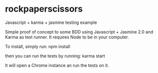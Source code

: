# rockpaperscissors
Javascript + karma + jasmine testing example

Simple proof of concept to some BDD using Javascript + Jasmine 2.0 and Karma as test runner.
It requires Node to be in your computer.

To install, simply run:
npm install

then you can run the tests by running:
karma start

It will open a Chrome instance an run the tests on it.
